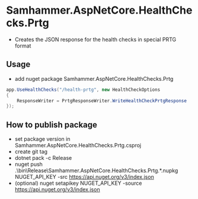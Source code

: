 # Samhammer.AspNetCore.HealthChecks.Prtg
- Creates the JSON response for the health checks in special PRTG format

## Usage
- add nuget package Samhammer.AspNetCore.HealthChecks.Prtg
```csharp
app.UseHealthChecks("/health-prtg", new HealthCheckOptions
{
	ResponseWriter = PrtgResponseWriter.WriteHealthCheckPrtgResponse
});
```

## How to publish package
- set package version in Samhammer.AspNetCore.HealthChecks.Prtg.csproj
- create git tag
- dotnet pack -c Release
- nuget push .\bin\Release\Samhammer.AspNetCore.HealthChecks.Prtg.*.nupkg NUGET_API_KEY -src https://api.nuget.org/v3/index.json
- (optional) nuget setapikey NUGET_API_KEY -source https://api.nuget.org/v3/index.json